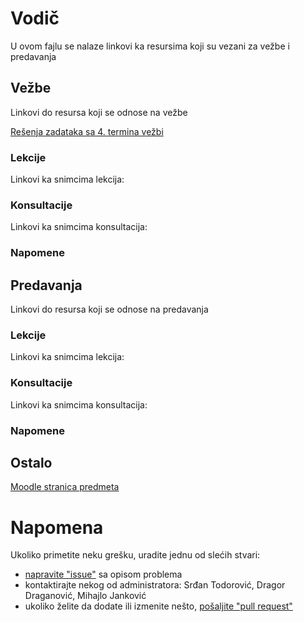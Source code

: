 # Vodič
U ovom fajlu se nalaze linkovi ka resursima koji su vezani za vežbe i predavanja

## Vežbe
Linkovi do resursa koji se odnose na vežbe  

[Rešenja zadataka sa 4. termina vežbi][v-folder-1]

### Lekcije
Linkovi ka snimcima lekcija:  

[//]: # (1. [Lekcija 1][v-lekcija-1] `Tema vežbi`  )

[//]: # (2. [Lekcija 2][v-lekcija-2] `Tema vežbi`  )

### Konsultacije
Linkovi ka snimcima konsultacija:  

[//]: # (1. [Konsultacije 1][v-konsultacije-1] `Tema konsultacija`  )

[//]: # (2. [Konsultacije 2][v-konsultacije-2] `Tema konsultacija`  )

### Napomene

## Predavanja
Linkovi do resursa koji se odnose na predavanja  

[//]: # ([Tekst linka][p-folder-1])

### Lekcije
Linkovi ka snimcima lekcija:  

[//]: # (1. [Predavanje 1][p-lekcija-1] `Tema predavanja`  )

[//]: # (2. [Predavanje 2][p-lekcija-2] `Tema predavanja`  )


### Konsultacije
Linkovi ka snimcima konsultacija:  

[//]: # (1. [Konsultacije 1][v-konsultacije-1] `Tema konsultacija`  )

[//]: # (2. [Konsultacije 2][v-konsultacije-2] `Tema konsultacija`  )

### Napomene

## Ostalo  
[Moodle stranica predmeta][stranica predmeta]

# Napomena
Ukoliko primetite neku grešku, uradite jednu od slećih stvari:
* [napravite "issue"][new issue] sa opisom problema
* kontaktirajte nekog od administratora: Srđan Todorović, Dragor Draganović, Mihajlo Janković  
* ukoliko želite da dodate ili izmenite nešto, [pošaljite "pull request"][pull request]



[//]: # (---------------------------------------------------------)

[//]: # (-------------U ovom delu se nalaze reference-------------)

[//]: # (---------------------------------------------------------)



[//]: # ( Vezbe reference )

[v-folder-1]: ./Vezbe/4


[//]: # ( linkovi na fajlovima )

[v-fajl-1]: place.holder


[v-lekcija-1]: place.holder "Datum odrzavanja: 1. Mesec 2000."

[v-lekcija-2]: place.holder "Datum odrzavanja: 1. Mesec 2000."

[v-lekcija-3]: place.holder "Datum odrzavanja: 1. Mesec 2000."

[v-lekcija-4]: place.holder "Datum odrzavanja: 1. Mesec 2000."

[v-lekcija-5]: place.holder "Datum odrzavanja: 1. Mesec 2000."

[v-lekcija-6]: place.holder "Datum odrzavanja: 1. Mesec 2000."

[v-lekcija-7]: place.holder "Datum odrzavanja: 1. Mesec 2000."

[v-lekcija-8]: place.holder "Datum odrzavanja: 1. Mesec 2000."



[//]: # ( Konsultacije za vežbe reference )

[v-konsultacije-1]: place.holder "Datum odrzavanja: 1. Mesec 2000."

[v-konsultacije-2]: place.holder "Datum odrzavanja: 1. Mesec 2000."

[v-konsultacije-3]: place.holder "Datum odrzavanja: 1. Mesec 2000."

[v-konsultacije-4]: place.holder "Datum odrzavanja: 1. Mesec 2000."



[//]: # ( Vezbe napomene reference )

[v-n-1]: place.holder


[//]: # ( Predavanje reference )

[p-folder-1]: place.holder


[//]: # ( linkovi na fajlovima )

[p-fajl-1]: place.holder


[p-lekcija-1]: place.holder "Datum odrzavanja: 1. Mesec 2000."

[p-lekcija-2]: place.holder "Datum odrzavanja: 1. Mesec 2000."

[p-lekcija-3]: place.holder "Datum odrzavanja: 1. Mesec 2000."

[p-lekcija-4]: place.holder "Datum odrzavanja: 1. Mesec 2000."

[p-lekcija-5]: place.holder "Datum odrzavanja: 1. Mesec 2000."

[p-lekcija-6]: place.holder "Datum odrzavanja: 1. Mesec 2000."

[p-lekcija-7]: place.holder "Datum odrzavanja: 1. Mesec 2000."


[//]: # ( Konsultacije za predavanja reference )

[p-konsultacije-1]: place.holder "Datum odrzavanja: 1. Mesec 2000."

[p-konsultacije-2]: place.holder "Datum odrzavanja: 1. Mesec 2000."

[p-konsultacije-3]: place.holder "Datum odrzavanja: 1. Mesec 2000."

[p-konsultacije-4]: place.holder "Datum odrzavanja: 1. Mesec 2000."



[//]: # ( Predavanje napomene reference )

[p-n-1]: place.holder



[//]: # ( Ostalo reference )

[stranica predmeta]: https://imi.pmf.kg.ac.rs/moodle/course/view.php?id=556



[//]: # ( Napomena reference )

[new issue]: https://github.com/Produktivna-grupa/PMFKG/issues/new
[pull request]: https://github.com/Produktivna-grupa/PMFKG/compare

